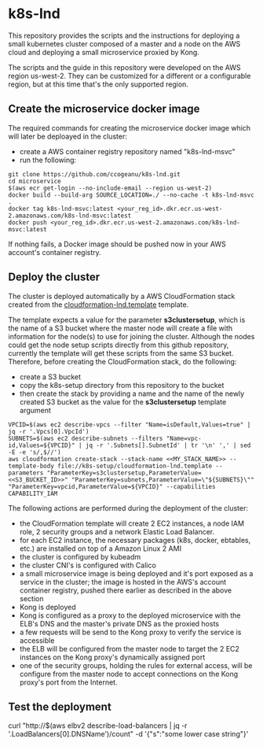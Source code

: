 # k8s-lnd

This repository provides the scripts and the instructions for deploying a small kubernetes cluster composed of a master and a node on the AWS cloud and deploying a small microservice proxied by Kong.

The scripts and the guide in this repository were developed on the AWS region us-west-2. They can be customized for a different or a configurable region, but at this time that's the only supported region.

## Create the microservice docker image

The required commands for creating the microservice docker image which will later be deploayed in the cluster:
  - create a AWS container registry repository named "k8s-lnd-msvc"
  - run the following:
```
git clone https://github.com/ccogeanu/k8s-lnd.git
cd microservice
$(aws ecr get-login --no-include-email --region us-west-2)
docker build --build-arg SOURCE_LOCATION=./ --no-cache -t k8s-lnd-msvc .
docker tag k8s-lnd-msvc:latest <your_reg_id>.dkr.ecr.us-west-2.amazonaws.com/k8s-lnd-msvc:latest
docker push <your_reg_id>.dkr.ecr.us-west-2.amazonaws.com/k8s-lnd-msvc:latest
```

If nothing fails, a Docker image should be pushed now in your AWS account's container registry.

## Deploy the cluster

The cluster is deployed automatically by a AWS CloudFormation stack created from the [cloudformation-lnd.template](https://github.com/ccogeanu/k8s-lnd/blob/master/k8s-setup/cloudformation-lnd.template) template.

The template expects a value for the parameter **s3clustersetup**, which is the name of a S3 bucket where the master node will create a file with information for the node(s) to use for joining the cluster. Although the nodes could get the node setup scripts directly from this github repository, currently the template will get these scripts from the same S3 bucket. Therefore, before creating the CloudFormation stack, do the following:
  - create a S3 bucket
  - copy the k8s-setup directory from this repository to the bucket
  - then create the stack by providing a name and the name of the newly created S3 bucket as the value for the **s3clustersetup** template argument
```
VPCID=$(aws ec2 describe-vpcs --filter "Name=isDefault,Values=true" | jq -r '.Vpcs[0].VpcId')
SUBNETS=$(aws ec2 describe-subnets --filters "Name=vpc-id,Values=${VPCID}" | jq -r '.Subnets[].SubnetId' | tr '\n' ',' | sed -E -e 's/,$//')
aws cloudformation create-stack --stack-name <<MY_STACK_NAME>> --template-body file://k8s-setup/cloudformation-lnd.template --parameters "ParameterKey=s3clustersetup,ParameterValue=<<S3_BUCKET_ID>>" "ParameterKey=subnets,ParameterValue=\"${SUBNETS}\"" "ParameterKey=vpcid,ParameterValue=${VPCID}" --capabilities CAPABILITY_IAM
```

The following actions are performed during the deployment of the cluster:
  - the CloudFormation template will create 2 EC2 instances, a node IAM role, 2 security groups and a network Elastic Load Balancer.
  - for each EC2 instance, the necessary packages (k8s, docker, ebtables, etc.) are installed on top of a Amazon Linux 2 AMI
  - the cluster is configured by kubeadm
  - the cluster CNI's is configured with Calico
  - a small microservice image is being deployed and it's port exposed as a service in the cluster; the image is hosted in the AWS's account container registry, pushed there earlier as described in the above section
  - Kong is deployed
  - Kong is configured as a proxy to the deployed microservice with the ELB's DNS and the master's private DNS as the proxied hosts
  - a few requests will be send to the Kong proxy to verify the service is accessible
  - the ELB will be configured from the master node to target the 2 EC2 instances on the Kong proxy's dynamically assigned port
  - one of the security groups, holding the rules for external access, will be configure from the master node to accept connections on the Kong proxy's port from the Internet.

## Test the deployment

curl "http://$(aws elbv2 describe-load-balancers | jq -r '.LoadBalancers[0].DNSName')/count" -d '{"s":"some lower case string"}'
